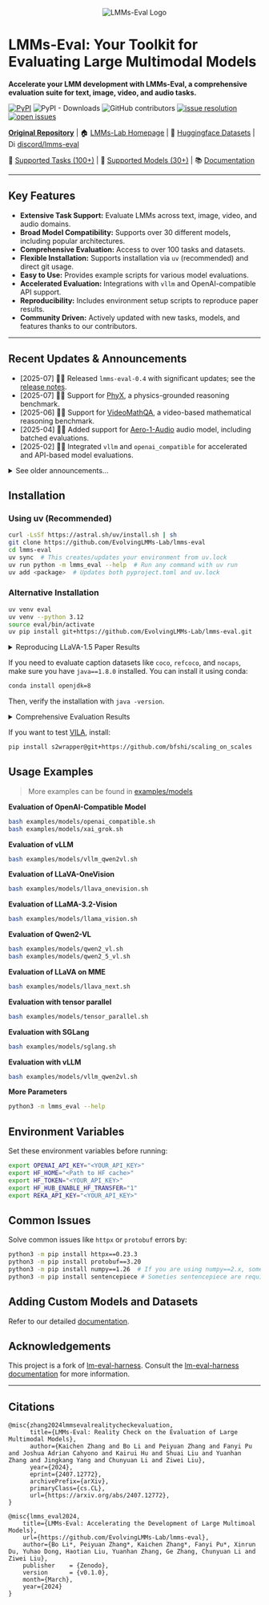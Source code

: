 <p align="center" width="70%">
<img src="https://i.postimg.cc/KvkLzbF9/WX20241212-014400-2x.png" alt="LMMs-Eval Logo">
</p>

# LMMs-Eval: Your Toolkit for Evaluating Large Multimodal Models

**Accelerate your LMM development with LMMs-Eval, a comprehensive evaluation suite for text, image, video, and audio tasks.**

[![PyPI](https://img.shields.io/pypi/v/lmms-eval)](https://pypi.org/project/lmms-eval)
![PyPI - Downloads](https://img.shields.io/pypi/dm/lmms-eval)
![GitHub contributors](https://img.shields.io/github/contributors/EvolvingLMMs-Lab/lmms-eval)
[![issue resolution](https://img.shields.io/github/issues-closed-raw/EvolvingLMMs-Lab/lmms-eval)](https://github.com/EvolvingLMMs-Lab/lmms-eval/issues)
[![open issues](https://img.shields.io/github/issues-raw/EvolvingLMMs-Lab/lmms-eval)](https://github.com/EvolvingLMMs-Lab/lmms-eval/issues)

**[Original Repository](https://github.com/EvolvingLMMs-Lab/lmms-eval)** | 🏠 [LMMs-Lab Homepage](https://www.lmms-lab.com/) | 🤗 [Huggingface Datasets](https://huggingface.co/lmms-lab) | <a href="https://discord.gg/zdkwKUqrPy"><img src="https://cdn3.emoji.gg/emojis/1684-discord-thread.png" width="14px" height="14px" alt="Discord_Thread"></a> [discord/lmms-eval](https://discord.gg/zdkwKUqrPy)

📖 [Supported Tasks (100+)](https://github.com/EvolvingLMMs-Lab/lmms-eval/blob/main/docs/current_tasks.md) | 🌟 [Supported Models (30+)](https://github.com/EvolvingLMMs-Lab/lmms-eval/tree/main/lmms_eval/models) | 📚 [Documentation](docs/README.md)

---

## Key Features

*   **Extensive Task Support:** Evaluate LMMs across text, image, video, and audio domains.
*   **Broad Model Compatibility:** Supports over 30 different models, including popular architectures.
*   **Comprehensive Evaluation:** Access to over 100 tasks and datasets.
*   **Flexible Installation:** Supports installation via `uv` (recommended) and direct git usage.
*   **Easy to Use:** Provides example scripts for various model evaluations.
*   **Accelerated Evaluation:** Integrations with `vllm` and OpenAI-compatible API support.
*   **Reproducibility:** Includes environment setup scripts to reproduce paper results.
*   **Community Driven:** Actively updated with new tasks, models, and features thanks to our contributors.

---

## Recent Updates & Announcements

-   [2025-07] 🚀🚀 Released `lmms-eval-0.4` with significant updates; see the [release notes](https://github.com/EvolvingLMMs-Lab/lmms-eval/blob/main/docs/lmms-eval-0.4.md).
-   [2025-07] 🎉🎉 Support for [PhyX](https://phyx-bench.github.io/), a physics-grounded reasoning benchmark.
-   [2025-06] 🎉🎉 Support for [VideoMathQA](https://mbzuai-oryx.github.io/VideoMathQA), a video-based mathematical reasoning benchmark.
-   [2025-04] 🚀🚀 Added support for [Aero-1-Audio](https://www.lmms-lab.com/posts/aero_audio/) audio model, including batched evaluations.
-   [2025-02] 🚀🚀 Integrated `vllm` and `openai_compatible` for accelerated and API-based model evaluations.

<details>
<summary>See older announcements...</summary>
  ... (Previous announcements are included in the original content)
</details>

## Installation

### Using uv (Recommended)

```bash
curl -LsSf https://astral.sh/uv/install.sh | sh
git clone https://github.com/EvolvingLMMs-Lab/lmms-eval
cd lmms-eval
uv sync  # This creates/updates your environment from uv.lock
uv run python -m lmms_eval --help  # Run any command with uv run
uv add <package>  # Updates both pyproject.toml and uv.lock
```

### Alternative Installation

```bash
uv venv eval
uv venv --python 3.12
source eval/bin/activate
uv pip install git+https://github.com/EvolvingLMMs-Lab/lmms-eval.git
```

<details>
<summary>Reproducing LLaVA-1.5 Paper Results</summary>

Follow the instructions in [miscs/repr_scripts.sh](https://github.com/EvolvingLMMs-Lab/lmms-eval/blob/main/miscs/repr_scripts.sh) and review [miscs/repr_torch_envs.txt](https://github.com/EvolvingLMMs-Lab/lmms-eval/blob/main/miscs/repr_torch_envs.txt) for setup details.  Check [miscs/llava_result_check.md](https://github.com/EvolvingLMMs-Lab/lmms-eval/blob/main/miscs/llava_result_check.md) to account for small result variations due to environment differences.

</details>

If you need to evaluate caption datasets like `coco`, `refcoco`, and `nocaps`, make sure you have `java==1.8.0` installed. You can install it using conda:

```bash
conda install openjdk=8
```

Then, verify the installation with `java -version`.

<details>
<summary>Comprehensive Evaluation Results</summary>

[Access detailed results for LLaVA series models on a Google Sheet](https://docs.google.com/spreadsheets/d/1a5ImfdKATDI8T7Cwh6eH-bEsnQFzanFraFUgcS9KHWc/edit?usp=sharing).  Raw data is also available [here](https://docs.google.com/spreadsheets/d/1AvaEmuG4csSmXaHjgu4ei1KBMmNNW8wflOD_kkTDdv8/edit?usp=sharing).

</details>

If you want to test [VILA](https://github.com/NVlabs/VILA), install:
```bash
pip install s2wrapper@git+https://github.com/bfshi/scaling_on_scales
```

## Usage Examples

> More examples can be found in [examples/models](examples/models)

**Evaluation of OpenAI-Compatible Model**

```bash
bash examples/models/openai_compatible.sh
bash examples/models/xai_grok.sh
```

**Evaluation of vLLM**

```bash
bash examples/models/vllm_qwen2vl.sh
```

**Evaluation of LLaVA-OneVision**

```bash
bash examples/models/llava_onevision.sh
```

**Evaluation of LLaMA-3.2-Vision**

```bash
bash examples/models/llama_vision.sh
```

**Evaluation of Qwen2-VL**

```bash
bash examples/models/qwen2_vl.sh
bash examples/models/qwen2_5_vl.sh
```

**Evaluation of LLaVA on MME**

```bash
bash examples/models/llava_next.sh
```

**Evaluation with tensor parallel**

```bash
bash examples/models/tensor_parallel.sh
```

**Evaluation with SGLang**

```bash
bash examples/models/sglang.sh
```

**Evaluation with vLLM**

```bash
bash examples/models/vllm_qwen2vl.sh
```

**More Parameters**

```bash
python3 -m lmms_eval --help
```

## Environment Variables

Set these environment variables before running:

```bash
export OPENAI_API_KEY="<YOUR_API_KEY>"
export HF_HOME="<Path to HF cache>"
export HF_TOKEN="<YOUR_API_KEY>"
export HF_HUB_ENABLE_HF_TRANSFER="1"
export REKA_API_KEY="<YOUR_API_KEY>"
```

## Common Issues

Solve common issues like `httpx` or `protobuf` errors by:

```bash
python3 -m pip install httpx==0.23.3
python3 -m pip install protobuf==3.20
python3 -m pip install numpy==1.26  # If you are using numpy==2.x, sometimes may causing errors
python3 -m pip install sentencepiece # Someties sentencepiece are required for tokenizer to work
```

## Adding Custom Models and Datasets

Refer to our detailed [documentation](docs/README.md).

## Acknowledgements

This project is a fork of [lm-eval-harness](https://github.com/EleutherAI/lm-evaluation-harness).  Consult the [lm-eval-harness documentation](https://github.com/EleutherAI/lm-evaluation-harness/tree/main/docs) for more information.

---

## Citations

```shell
@misc{zhang2024lmmsevalrealitycheckevaluation,
      title={LMMs-Eval: Reality Check on the Evaluation of Large Multimodal Models}, 
      author={Kaichen Zhang and Bo Li and Peiyuan Zhang and Fanyi Pu and Joshua Adrian Cahyono and Kairui Hu and Shuai Liu and Yuanhan Zhang and Jingkang Yang and Chunyuan Li and Ziwei Liu},
      year={2024},
      eprint={2407.12772},
      archivePrefix={arXiv},
      primaryClass={cs.CL},
      url={https://arxiv.org/abs/2407.12772}, 
}

@misc{lmms_eval2024,
    title={LMMs-Eval: Accelerating the Development of Large Multimoal Models},
    url={https://github.com/EvolvingLMMs-Lab/lmms-eval},
    author={Bo Li*, Peiyuan Zhang*, Kaichen Zhang*, Fanyi Pu*, Xinrun Du, Yuhao Dong, Haotian Liu, Yuanhan Zhang, Ge Zhang, Chunyuan Li and Ziwei Liu},
    publisher    = {Zenodo},
    version      = {v0.1.0},
    month={March},
    year={2024}
}